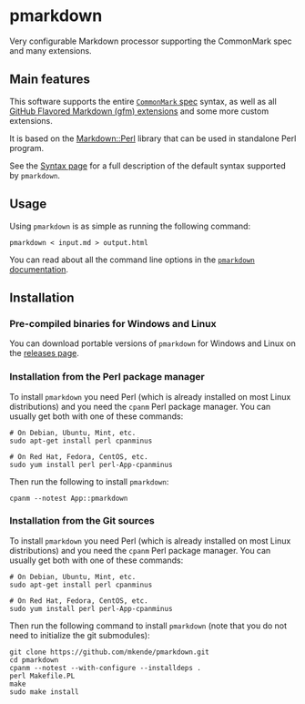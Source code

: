 # pmarkdown

Very configurable Markdown processor supporting the CommonMark spec and many
extensions.

## Main features

This software supports the entire
[`CommonMark` spec](https://spec.commonmark.org/0.31.2/) syntax, as well as all
[GitHub Flavored Markdown (gfm) extensions](https://github.github.com/gfm/) and
some more custom extensions.

It is based on the [Markdown::Perl](https://metacpan.org/pod/Markdown::Perl)
library that can be used in standalone Perl program.

See the [Syntax page](Syntax.md) for a full description of the default syntax
supported by `pmarkdown`.

## Usage

Using `pmarkdown` is as simple as running the following command:

```shell
pmarkdown < input.md > output.html
```

You can read about all the command line options in the
[`pmarkdown` documentation](https://metacpan.org/pod/pmarkdown).

## Installation

### Pre-compiled binaries for Windows and Linux

You can download portable versions of `pmarkdown` for Windows and Linux on the
[releases page](https://github.com/mkende/pmarkdown/releases).

### Installation from the Perl package manager

To install `pmarkdown` you need Perl (which is already installed on most Linux
distributions) and you need the `cpanm` Perl package manager. You can usually
get both with one of these commands:

```shell
# On Debian, Ubuntu, Mint, etc.
sudo apt-get install perl cpanminus

# On Red Hat, Fedora, CentOS, etc.
sudo yum install perl perl-App-cpanminus
```

Then run the following to install `pmarkdown`:

```shell
cpanm --notest App::pmarkdown
```

### Installation from the Git sources

To install `pmarkdown` you need Perl (which is already installed on most Linux
distributions) and you need the `cpanm` Perl package manager. You can usually
get both with one of these commands:

```shell
# On Debian, Ubuntu, Mint, etc.
sudo apt-get install perl cpanminus

# On Red Hat, Fedora, CentOS, etc.
sudo yum install perl perl-App-cpanminus
```

Then run the following command to install `pmarkdown` (note that you do not need
to initialize the git submodules):

```shell
git clone https://github.com/mkende/pmarkdown.git
cd pmarkdown
cpanm --notest --with-configure --installdeps .
perl Makefile.PL
make
sudo make install
```
